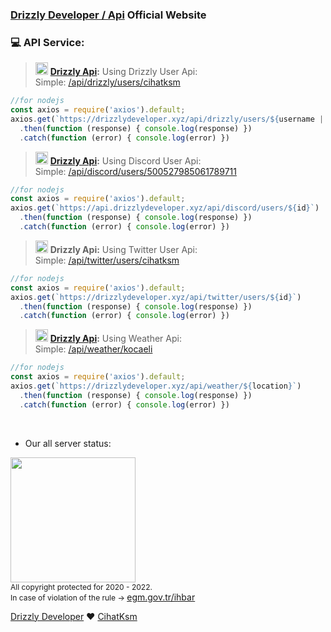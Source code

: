 ### [Drizzly Developer / Api](http://drizzlydeveloper.xyz/api) Official Website

### 💻 API Service: 

> <img style="width: 20px;" src="https://drizzlydeveloper.xyz/img/drizzly.png"> **[**Drizzly Api**](http://drizzlydeveloper.xyz/api):** Using Drizzly User Api:  
> Simple: <a href="https://drizzlydeveloper.xyz/api/drizzly/users/cihatksm" target="_blank"> /api/drizzly/users/cihatksm </a>
```js
//for nodejs
const axios = require('axios').default;
axios.get(`https://drizzlydeveloper.xyz/api/drizzly/users/${username || id}`)
  .then(function (response) { console.log(response) })
  .catch(function (error) { console.log(error) })
```

> <img style="width: 20px;" src="https://drizzlydeveloper.xyz/img/drizzly.png"> **[**Drizzly Api**](http://drizzlydeveloper.xyz/api):** Using Discord User Api:  
> Simple: <a href="https://drizzlydeveloper.xyz/api/discord/users/500527985061789711" target="_blank"> /api/discord/users/500527985061789711 </a>
```js
//for nodejs
const axios = require('axios').default;
axios.get(`https://api.drizzlydeveloper.xyz/api/discord/users/${id}`)
  .then(function (response) { console.log(response) })
  .catch(function (error) { console.log(error) })
```

> <img style="width: 20px;" src="https://drizzlydeveloper.xyz/img/drizzly.png"> **Drizzly Api:** Using Twitter User Api:  
> Simple: <a href="https://drizzlydeveloper.xyz/api/twitter/users/cihatksm" target="_blank"> /api/twitter/users/cihatksm </a>
```js
//for nodejs
const axios = require('axios').default;
axios.get(`https://drizzlydeveloper.xyz/api/twitter/users/${id}`)
  .then(function (response) { console.log(response) })
  .catch(function (error) { console.log(error) })
```
> <img style="width: 20px;" src="https://drizzlydeveloper.xyz/img/drizzly.png"> **[**Drizzly Api**](http://api.drizzlydeveloper.xyz):** Using Weather Api:  
> Simple: <a href="https://drizzlydeveloper.xyz/api/weather/kocaeli" target="_blank"> /api/weather/kocaeli </a>
```js
//for nodejs
const axios = require('axios').default;
axios.get(`https://drizzlydeveloper.xyz/api/weather/${location}`)
  .then(function (response) { console.log(response) })
  .catch(function (error) { console.log(error) })
```
<br>
  
- Our all server status:
<a href="https://stats.uptimerobot.com/QAoJjhX990" target="_blank"> 
  <img style="width: 200px;" src="https://uptimerobot.com/assets/images/uptimerobot-logo.svg"> 
</a>

<br>
<a style="font-size: 12px"> All copyright protected for 2020 - 2022. </a>
<br>
<a style="font-size: 12px"> In case of violation of the rule → <a href="https://onlineislemler.egm.gov.tr/Sayfalar/Ihbar.aspx" target="_blank"> egm.gov.tr/ihbar </a></a>
<br>

<a href="https://drizzlydeveloper.xyz/" target="_blank">Drizzly Developer</a> ❤ 
<a href="https://drizzlydeveloper.xyz/@cihatksm" target="_blank">CihatKsm</a>
